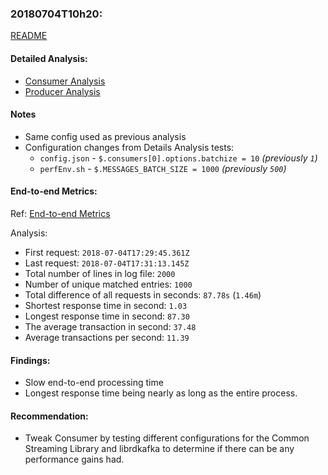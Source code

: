 ### 20180704T10h20:

[README](../README.md)

#### Detailed Analysis:
- [Consumer Analysis](../perf0xConsumer-20180704T10h20/README.md)
- [Producer Analysis](../perf0xProducer-20180704T10h20/README.md)

#### Notes
- Same config used as previous analysis
- Configuration changes from Details Analysis tests:
    - `config.json` - `$.consumers[0].options.batchize = 10` _(previously `1`)_
    - `perfEnv.sh` - `$.MESSAGES_BATCH_SIZE = 1000` _(previously `500`)_

#### End-to-end Metrics:
Ref: [End-to-end Metrics](./combined-end-to-end-20180704T10h30.txt)

Analysis:
- First request: `2018-07-04T17:29:45.361Z`
- Last request: `2018-07-04T17:31:13.145Z`
- Total number of lines in log file: `2000`
- Number of unique matched entries: `1000`
- Total difference of all requests in seconds: `87.78s` (`1.46m`)
- Shortest response time in second: `1.03`
- Longest response time in second: `87.30`
- The average transaction in second: `37.48`
- Average transactions per second: `11.39`

#### Findings:
- Slow end-to-end processing time
- Longest response time being nearly as long as the entire process. 

#### Recommendation:
- Tweak Consumer by testing different configurations for the Common Streaming Library and librdkafka to determine if there can be any performance gains had.
